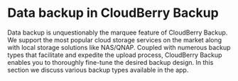 # Data backup in CloudBerry Backup

Data backup is unquestionably the marquee feature of CloudBerry Backup. We support the most popular cloud storage services on the market along with local storage solutions like NAS/QNAP. Coupled with numerous backup types that facilitate and expedite the upload process, CloudBerry Backup enables you to thoroughly fine-tune the desired backup design. In this section we discuss various backup types available in the app.

